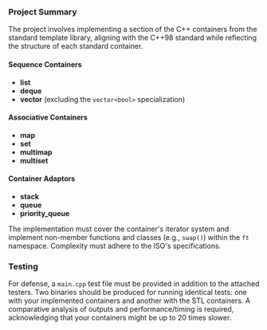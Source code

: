### Project Summary

The project involves implementing a section of the C++ containers from the standard template library, aligning with the C++98 standard while reflecting the structure of each standard container.

#### Sequence Containers
- **list**
- **deque**
- **vector** (excluding the `vector<bool>` specialization)

#### Associative Containers
- **map**
- **set**
- **multimap**
- **multiset**

#### Container Adaptors
- **stack**
- **queue**
- **priority_queue**

The implementation must cover the container's iterator system and implement non-member functions and classes (e.g., `swap()`) within the `ft` namespace. Complexity must adhere to the ISO's specifications.

### Testing

For defense, a `main.cpp` test file must be provided in addition to the attached testers. Two binaries should be produced for running identical tests: one with your implemented containers and another with the STL containers. A comparative analysis of outputs and performance/timing is required, acknowledging that your containers might be up to 20 times slower.
